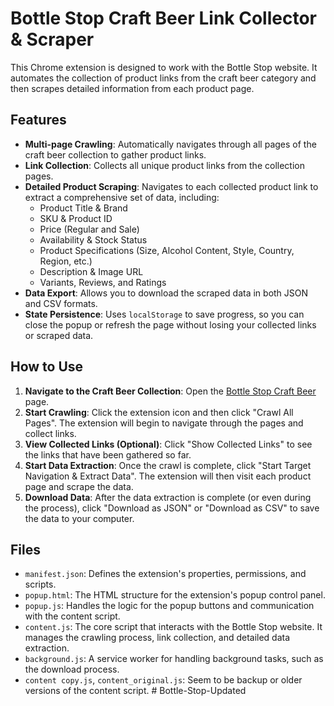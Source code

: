 
# Bottle Stop Craft Beer Link Collector & Scraper

This Chrome extension is designed to work with the Bottle Stop website. It automates the collection of product links from the craft beer category and then scrapes detailed information from each product page.

## Features

- **Multi-page Crawling**: Automatically navigates through all pages of the craft beer collection to gather product links.
- **Link Collection**: Collects all unique product links from the collection pages.
- **Detailed Product Scraping**: Navigates to each collected product link to extract a comprehensive set of data, including:
  - Product Title & Brand
  - SKU & Product ID
  - Price (Regular and Sale)
  - Availability & Stock Status
  - Product Specifications (Size, Alcohol Content, Style, Country, Region, etc.)
  - Description & Image URL
  - Variants, Reviews, and Ratings
- **Data Export**: Allows you to download the scraped data in both JSON and CSV formats.
- **State Persistence**: Uses `localStorage` to save progress, so you can close the popup or refresh the page without losing your collected links or scraped data.

## How to Use

1. **Navigate to the Craft Beer Collection**: Open the [Bottle Stop Craft Beer](https://bottle-stop.com.au/collections/craft-beer) page.
2. **Start Crawling**: Click the extension icon and then click "Crawl All Pages". The extension will begin to navigate through the pages and collect links.
3. **View Collected Links (Optional)**: Click "Show Collected Links" to see the links that have been gathered so far.
4. **Start Data Extraction**: Once the crawl is complete, click "Start Target Navigation & Extract Data". The extension will then visit each product page and scrape the data.
5. **Download Data**: After the data extraction is complete (or even during the process), click "Download as JSON" or "Download as CSV" to save the data to your computer.

## Files

- `manifest.json`: Defines the extension's properties, permissions, and scripts.
- `popup.html`: The HTML structure for the extension's popup control panel.
- `popup.js`: Handles the logic for the popup buttons and communication with the content script.
- `content.js`: The core script that interacts with the Bottle Stop website. It manages the crawling process, link collection, and detailed data extraction.
- `background.js`: A service worker for handling background tasks, such as the download process.
- `content copy.js`, `content_original.js`: Seem to be backup or older versions of the content script. #   B o t t l e - S t o p - U p d a t e d  
 